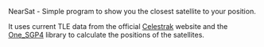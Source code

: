 NearSat - Simple program to show you the closest satellite to your position. 

It uses current TLE data from the official <a href="https://celestrak.com/">Celestrak</a> website and the <a href="https://github.com/1manprojects/one_Sgp4">One_SGP4</a> library to calculate the positions of the satellites.
